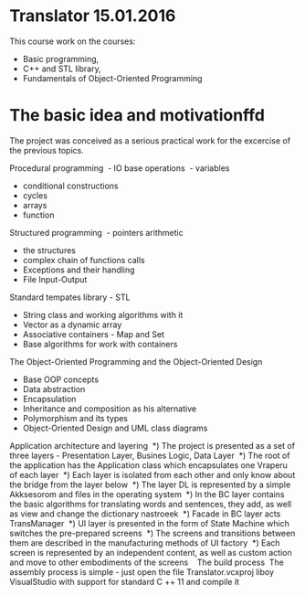 # Translator 15.01.2016

This course work on the courses:
- Basic programming,
- C++ and STL library,
- Fundamentals of Object-Oriented Programming

# The basic idea and motivationffd

The project was conceived as a serious practical work for the excercise of the previous topics.

 Procedural programming
 - IO base operations
  - variables
 - conditional constructions
 - cycles
 - arrays
 - function
 
 Structured programming
 - pointers arithmetic
 - the structures
 - complex chain of functions calls
 - Exceptions and their handling
 - File Input-Output
 
 Standard tempates library - STL
 - String class and working algorithms with it
 - Vector as a dynamic array
 - Associative containers - Map and Set
 - Base algorithms for work with containers
 
 The Object-Oriented Programming and the Object-Oriented Design
 - Base OOP concepts
 - Data abstraction
 - Encapsulation
 - Inheritance and composition as his alternative
 - Polymorphism and its types
 - Object-Oriented Design and UML class diagrams  

Application architecture and layering
 *) The project is presented as a set of three layers - Presentation Layer, Busines Logic, Data Layer
 *) The root of the application has the Application class which encapsulates one Vraperu of each layer
 *) Each layer is isolated from each other and only know about the bridge from the layer below
 *) The layer DL is represented by a simple Akksesorom and files in the operating system
 *) In the BC layer contains the basic algorithms for translating words and sentences, they add, as well as view and change the dictionary nastroeek
 *) Facade in BC layer acts TransManager
 *) UI layer is presented in the form of State Machine which switches the pre-prepared screens
 *) The screens and transitions between them are described in the manufacturing methods of UI factory
 *) Each screen is represented by an independent content, as well as custom action and move to other embodiments of the screens
 
 The build process
 The assembly process is simple - just open the file Translator.vcxproj liboy VisualStudio with support for standard C ++ 11 and compile it
